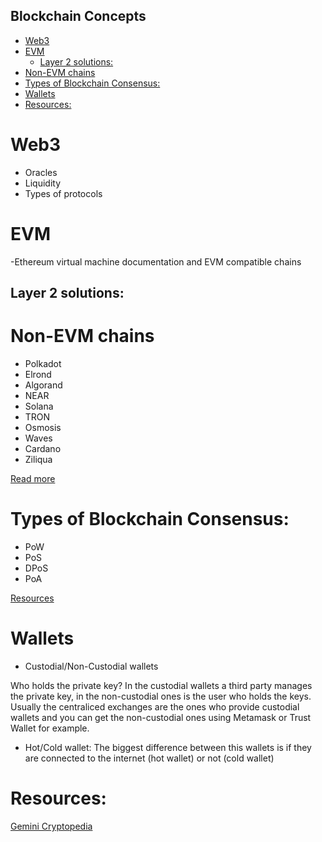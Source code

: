 Blockchain Concepts
--------------------
- [Web3](#web3)
- [EVM](#evm)
  - [Layer 2 solutions:](#layer-2-solutions)
- [Non-EVM chains](#non-evm-chains)
- [Types of Blockchain Consensus:](#types-of-blockchain-consensus)
- [Wallets](#wallets)
- [Resources:](#resources)

# Web3
- Oracles
- Liquidity 
- Types of protocols

# EVM
-Ethereum virtual machine documentation and EVM compatible chains

## Layer 2 solutions:

# Non-EVM chains
- Polkadot
- Elrond
- Algorand
- NEAR
- Solana
- TRON
- Osmosis
- Waves
- Cardano
- Ziliqua

[Read more](https://defillama.com/chains/Non-EVM)

# Types of Blockchain Consensus:
- PoW
- PoS
- DPoS
- PoA
  
[Resources](https://pixelplex.io/blog/best-blockchain-consensus-algorithms/)

# Wallets
- Custodial/Non-Custodial wallets

Who holds the private key? In the custodial wallets a third party manages the private key, in the non-custodial ones is the user who holds the keys. Usually the centraliced exchanges are the ones who provide custodial wallets and you can get the non-custodial ones using Metamask or Trust Wallet for example.

- Hot/Cold wallet:
The biggest difference between this wallets is if they are connected to the internet (hot wallet) or not (cold wallet)


# Resources:
[Gemini Cryptopedia](https://www.gemini.com/cryptopedia/glossary)
